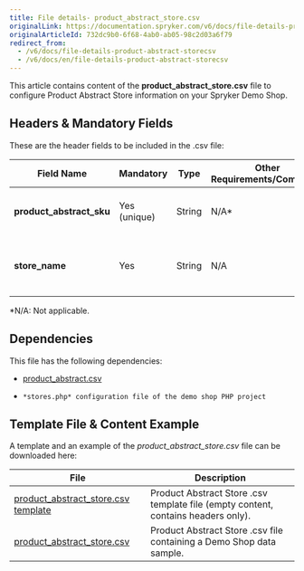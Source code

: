 ```yaml
---
title: File details- product_abstract_store.csv
originalLink: https://documentation.spryker.com/v6/docs/file-details-product-abstract-storecsv
originalArticleId: 732dc9b0-6f68-4ab0-ab05-98c2d03a6f79
redirect_from:
  - /v6/docs/file-details-product-abstract-storecsv
  - /v6/docs/en/file-details-product-abstract-storecsv
---
```


This article contains content of the **product_abstract_store.csv** file to configure Product Abstract Store information on your Spryker Demo Shop.

## Headers & Mandatory Fields 
These are the header fields to be included in the .csv file:

| Field Name | Mandatory | Type | Other Requirements/Comments | Description |
| --- | --- | --- | --- | --- |
| **product_abstract_sku** | Yes (unique) | String |N/A* | SKU identifier of the abstract product. |
| **store_name** | Yes | String |N/A | Name of the store that has this product. |
*N/A: Not applicable.

## Dependencies

This file has the following dependencies:
*    [product_abstract.csv](/docs/scos/dev/developer-guides/202009.0/development-guide/data-import/data-import-categories/catalog-setup/products/file-details-product-abstract.csv.html)
*     *stores.php* configuration file of the demo shop PHP project

## Template File & Content Example
A template and an example of the *product_abstract_store.csv*  file can be downloaded here:

| File | Description |
| --- | --- |
| [product_abstract_store.csv template](https://spryker.s3.eu-central-1.amazonaws.com/docs/Developer+Guide/Back-End/Data+Manipulation/Data+Ingestion/Data+Import/Data+Import+Categories/Catalog+Setup/Products/Template+product_abstract_store.csv) | Product Abstract Store .csv template file (empty content, contains headers only). |
| [product_abstract_store.csv](https://spryker.s3.eu-central-1.amazonaws.com/docs/Developer+Guide/Back-End/Data+Manipulation/Data+Ingestion/Data+Import/Data+Import+Categories/Catalog+Setup/Products/product_abstract_store.csv) | Product Abstract Store .csv file containing a Demo Shop data sample. |
